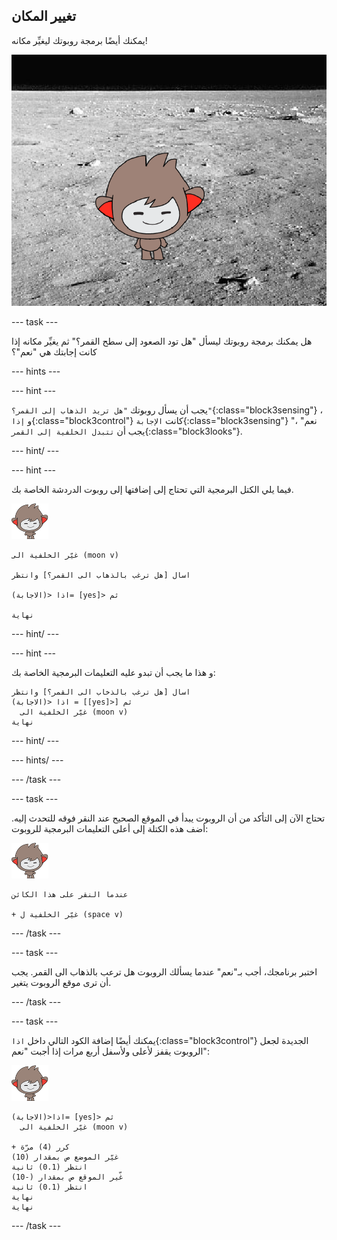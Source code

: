 ## تغيير المكان

يمكنك أيضًا برمجة روبوتك ليغيِّر مكانه!

![اختبار تغيير الخلفية](images/chatbot-backdrop-moon.png)

--- task ---

هل يمكنك برمجة روبوتك ليسأل "هل تود الصعود إلى سطح القمر؟" ثم يغيِّر مكانه إذا كانت إجابتك هي "نعم"؟

--- hints ---


--- hint ---

يجب أن يسأل روبوتك `"هل تريد الذهاب إلى القمر؟"`{:class="block3sensing"} ، و `إذا`{:class="block3control"} كانت `الإجابة`{:class="block3sensing"} "نعم" ، يجب أن `تتبدل الخلفية إلى القمر`{:class="block3looks"}.

--- hint/ ---

--- hint ---

فيما يلي الكتل البرمجية التي تحتاج إلى إضافتها إلى روبوت الدردشة الخاصة بك.

![كائن نانو](images/nano-sprite.png)

```blocks3
غيّر الخلفية الى (moon v)

اسال [هل ترغب بالذهاب الى القمر؟] وانتظر

اذا <(الاجابة)= [yes]> ثم

نهاية
```

--- hint/ ---

--- hint ---

و هذا ما يجب أن تبدو عليه التعليمات البرمجية الخاصة بك:

```blocks3
اسال [هل ترغب بالذخاب الى القمر؟] وانتظر
اذا <(الاجابة) = [[yes]>] ثم
  غيّر الخلفية الى (moon v)
نهاية
```

--- hint/ ---

--- hints/ ---

--- /task ---

--- task ---

تحتاج الآن إلى التأكد من أن الروبوت يبدأ في الموقع الصحيح عند النقر فوقه للتحدث إليه. أضف هذه الكتلة إلى أعلى التعليمات البرمجية للروبوت:

![كائن نانو](images/nano-sprite.png)

```blocks3
عندما النقر على هذا الكائن

+ غيّر الخلفية ل (space v)
```

--- /task ---

--- task ---

اختبر برنامجك، أجب بـ"نعم" عندما يسألك الروبوت هل ترعب بالذهاب الى القمر. يجب أن ترى موقع الروبوت يتغير.

--- /task ---

--- task ---

يمكنك أيضًا إضافة الكود التالي داخل `اذا`{:class="block3control"} الجديدة لجعل الروبوت يقفز لأعلى ولأسفل أربع مرات إذا أجبت "نعم":

![كائن نانو](images/nano-sprite.png)

```blocks3
اذا<(الاجابة)= [yes]> ثم
  غيّر الخلفية الى (moon v)

+ كرر (4) مرّة
غيّر الموضع ص بمقدار (10)
انتظر (0.1) ثانية
غّير الموقع ص بمقدار (-10)
انتظر (0.1) ثانية
نهاية
نهاية
```

--- /task ---